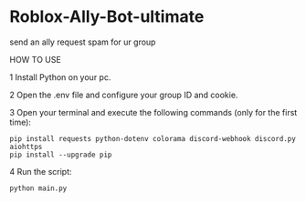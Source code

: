 # Roblox-Ally-Bot-ultimate
send an ally request spam for ur group

HOW TO USE

1 Install Python on your pc.

2 Open the .env file and configure your group ID and cookie.

3 Open your terminal and execute the following commands (only for the first time):

	pip install requests python-dotenv colorama discord-webhook discord.py aiohttps
 	pip install --upgrade pip

4 Run the script:

	python main.py

